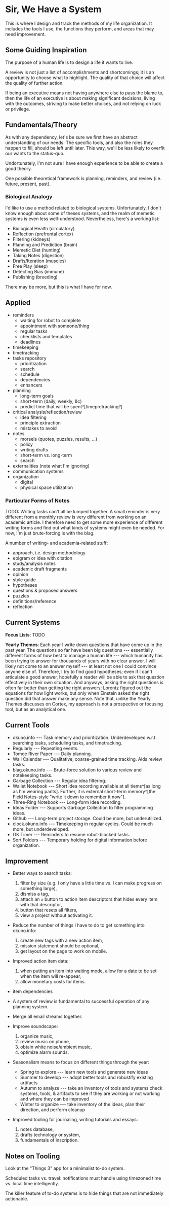 # Sir, We Have a System

This is where I design and track the methods of my life organization.
It includes the tools I use, the functions they perform, and areas that may need improvement.

## Some Guiding Inspiration

The purpose of a human life is to design a life it wants to live.

A review is not just a list of accomplishments and shortcomings;
it is an opportunity to choose what to highlight.
The quality of that choice will affect the quality of further action.

If being an executive means not having anywhere else to pass the blame to, then the life of an executive is about making significant decisions, living with the outcomes, striving to make better choices, and not relying on luck or privilege.


## Fundamentals/Theory

As with any dependency, let's be sure we first have an abstract understanding of our needs.
The specific tools, and also the roles they happen to fill, should be left until later.
This way, we'll be less likely to overfit our wants to the status-quo.

Undortunately, I'm not sure I have enough experience to be able to create a good theory.

One possible theoretical framework is planning, reminders, and review (i.e. future, present, past).

### Biological Analogy

I'd like to use a method related to biological systems.
Unfortunately, I don't know enough about some of theses systems, and the realm of memetic systems is even less well-understood.
Nevertheless, here's a working list:

  * Biological Health (circulatory)
  * Reflection (prefrontal cortex)
  * Filtering (kidneys)
  * Planning and Prediction (brain)
  * Memetic Diet (hunting)
  * Taking Notes (digestion)
  * Drafts/Iteration (muscles)
  * Free Play (sleep)
  * Detecting Bias (immune)
  * Publishing (breeding)

There may be more, but this is what I have for now.

## Applied

  * reminders
      * waiting for robot to complete
      * appointment with someone/thing
      * regular tasks
      * checklists and templates
      * deadlines
  * timekeeping
  * timetracking
  * tasks repository
      * prioritization
      * search
      * schedule
      * dependencies
      * enhancers
  * planning
      * long-term goals
      * short-term (daily, weekly, &c)
      * predict time that will be spent^[timepretracking?]
  * critical analysis/reflection/review
      * idea filtering
      * principle extraction
      * mistakes to avoid
  * notes
      * morsels (quotes, puzzles, results, ...)
      * policy
      * writing drafts
      * short-term vs. long-term
      * search
  * externalities (note what I'm ignoring)
  * communication systems
  * organization
      * digital
      * physical space utilization

### Particular Forms of Notes

TODO: Writing tasks can't all be lumped together.
A small reminder is very different from a monthly review is very different from working on an academic article.
I therefore need to get some more experience of different writing forms and find out what kinds of systems might even be needed.
For now, I'm just brute-forcing is with the blag.

A number of writing- and academia-related stuff:

  * approach, i.e. design methodology
  * epigram or idea with citation
  * study/analysis notes
  * academic draft fragments
  * opinion
  * style guide
  * hypotheses
  * questions & proposed answers
  * puzzles
  * definitions/reference
  * reflection

## Current Systems

**Focus Lists**: TODO

**Yearly Themes**: Each year I write down questions that have come up in the past year.
The questions so far have been big questions --- essentially different forms of how best to manage a human life --- which humanity has been trying to answer for thousands of years with no clear answer.
I will likely not come to an answer myself --- at least not one I could convince anyone else of.
Therefore, I try to find good hypotheses; even if I can't articulate a good answer, hopefully a reader will be able to ask that question effectively in their own situation.
And anyways, asking the right questions is often far better than getting the right answers; Lorentz figured out the equations for how light works, but only when Einstein asked the right question did that answer make any sense.
Note that, unlike the Yearly Themes discusses on Cortex, my approach is not a prospective or focusing tool, but as an analytical one.



## Current Tools

  * okuno.info ---
        Task memory and prioritization.
        Underdeveloped w.r.t. searching tasks, scheduling tasks, and timetracking.
  * Regularly ---
        Repeating events.
  * Tomoe River Paper ---
        Daily planning.
  * Wall Calendar ---
        Qualitative, coarse-grained time tracking.
        Aids review tasks.
  * blag.okuno.info ---
        Brute-force solution to various review and notekeeping tasks.
  * Garbage Collection ---
        Regular idea filtering.
  * Wallet Notebook ---
        Short idea recording available at all tiems^[as long as I'm wearing pants].
        Further, it is external short-term memory^[the Field Notes-style "write it down to remember it now"].
  * Three-Ring Notebook ---
        Long-form idea recording.
  * Ideas Folder ---
        Supports Garbage Collection to filter programming ideas.
  * Github ---
        Long-term project storage.
        Could be more, but underutilized.
  * clock.okuno.info ---
        Timekeeping in regular cycles.
        Could be much more, but underdeveloped.
  * OK Timer ---
        Reminders to resume robot-blocked tasks.
  * Sort Folders ---
        Temporary holding for digital information before organization.

## Improvement

  * Better ways to search tasks:
    1. filter by size (e.g. I only have a little time vs. I can make progress on something large),
    2. dismiss a tag,
    3. attach an `x` button to action item descriptors that hides every item with that descriptor,
    4. button that resets all filters,
    5. view a project without activating it.
    
  * Reduce the number of things I have to do to get something into okuno.info:
    1. create new tags with a new action item,
    2. mission statement should be optional,
    3. get layout on the page to work on mobile.
    
  * Improved action item data:
    1. when putting an item into waiting mode, allow for a date to be set when the item will re-appear,
    2. allow monetary costs for items.
    
  * item dependencies
    
  * A system of review is fundamental to successful operation of any planning system.
    
  * Merge all email streams together.
    
  * Improve soundscape:
    1. organize music,
    2. review music on phone,
    3. obtain white noise/ambient music,
    4. optimize alarm sounds.
    
  * Seasonalism means to focus on different things through the year:
      * Spring to explore  --- learn new tools and generate new ideas
      * Summer to develop  --- adopt better tools and robustify existing artifacts
      * Autumn to analyze  --- take an inventory of tools and systems
      check systems, tools, & artifacts to see if they are working or not working and where they can be improved
      * Winter to organize --- take inventory of the ideas, plan their direction, and perform cleanup
    
  * Improved tooling for journaling, writing tutorials and essays:
    1. notes database,
    2. drafts technology or system,
    3. fundamentals of inscription.


## Notes on Tooling

Look at the "Things 3" app for a minimalist to-do system.

Scheduled tasks vs. travel: notifications must handle using timezoned time vs. local time intelligently.

The killer feature of to-do systems is to hide things that are not immediately actionable.
